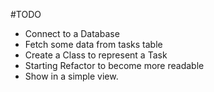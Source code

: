 #TODO

- Connect to a Database
- Fetch some data from tasks table
- Create a Class to represent a Task
- Starting Refactor to become more readable
- Show in a simple view. 